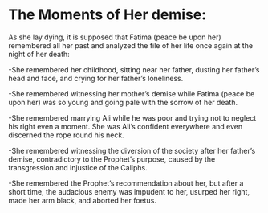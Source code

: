 The Moments of Her demise:
==========================

As she lay dying, it is supposed that Fatima (peace be upon her)
remembered all her past and analyzed the file of her life once again at
the night of her death:

-She remembered her childhood, sitting near her father, dusting her
father’s head and face, and crying for her father’s loneliness.

-She remembered witnessing her mother’s demise while Fatima (peace be
upon her) was so young and going pale with the sorrow of her death.

-She remembered marrying Ali while he was poor and trying not to neglect
his right even a moment. She was Ali’s confident everywhere and even
discerned the rope round his neck.

-She remembered witnessing the diversion of the society after her
father’s demise, contradictory to the Prophet’s purpose, caused by the
transgression and injustice of the Caliphs.

-She remembered the Prophet’s recommendation about her, but after a
short time, the audacious enemy was impudent to her, usurped her right,
made her arm black, and aborted her foetus.


